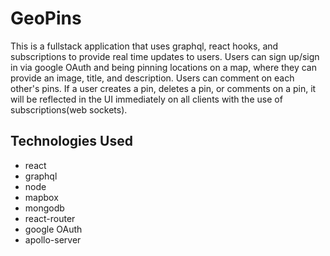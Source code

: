 # GeoPins

This is a fullstack application that uses graphql, react hooks, and subscriptions to provide real time updates to users. Users can sign up/sign in via google OAuth and being pinning locations on a map, where they can provide an image, title, and description. Users can comment on each other's pins. If a user creates a pin, deletes a pin, or comments on a pin, it will be reflected in the UI immediately on all clients with the use of subscriptions(web sockets).

## Technologies Used

- react
- graphql
- node
- mapbox
- mongodb
- react-router
- google OAuth
- apollo-server
